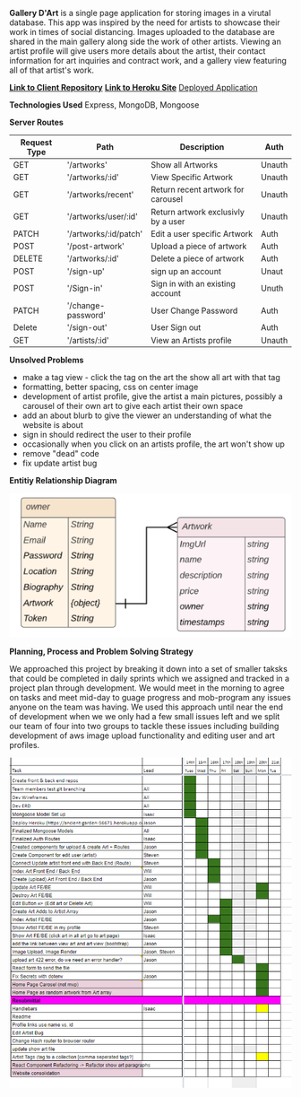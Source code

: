 **Gallery D'Art** is a single page application for storing images in a virutal database. This app was inspired by the need for artists to showcase their work in times of social distancing. Images uploaded to the database are shared in the main gallery along side the work of other artists. Viewing an artist profile will give users more details about the artist, their contact information for art inquiries and contract work, and a gallery view featuring all of that artist's work. 

**[Link to Client Repository](https://github.com/Drag-on-Drop/Avant-Gallery-Client)**
**[Link to Heroku Site](https://ancient-garden-56671.herokuapp.com)**
[Deployed Application](https://drag-on-drop.github.io/Avant-Gallery-Client/#/)

**Technologies Used**
Express, MongoDB, Mongoose

**Server Routes**

|Request Type |     Path            |                 Description        |   Auth    |
|-------------|---------------------|------------------------------------|-----------|
| GET         |'/artworks'          | Show all Artworks                  |  Unauth   |
| GET         |'/artworks/:id'      | View Specific Artwork              |  Unauth   |
| GET         |'/artworks/recent'   | Return recent artwork for carousel |  Unauth   |
| GET         |'/artworks/user/:id' | Return artwork exclusivly by a user|  Unauth   |
| PATCH       |'/artworks/:id/patch'| Edit a user specific Artwork       |  Auth     |
| POST        |'/post-artwork'      | Upload a piece of artwork          |  Auth     |
| DELETE      |'/artworks/:id'      | Delete a piece of artwork          |  Auth     |
| POST        |'/sign-up'           | sign up an account                 |  Unaut    |
| POST        |'/Sign-in'           | Sign in with an existing account   |  Unuth    |
| PATCH       |'/change-password'   | User Change Password               |  Auth     |
| Delete      |'/sign-out'          | User Sign out                      |  Auth     |
| GET         |'/artists/:id'       | View an Artists profile            |  Unauth   |



**Unsolved Problems**

- make a tag view - click the tag on the art the show all art with that tag
- formatting, better spacing, css on center image
- development of artist profile, give the artist a main pictures, possibly a carousel of their own art to give each artist their own space
- add an about blurb to give the viewer an understanding of what the website is about
- sign in should redirect the user to their profile
- occasionally when you click on an artists profile, the art won't show up
- remove "dead" code
- fix update artist bug

**Entitiy Relationship Diagram**

![Entity Relationship Diagram](https://github.com/Drag-on-Drop/Avant-Gallery-Server/blob/master/Avant%20Gallery%20ERD.PNG "Entity Relationship Diagram")

**Planning, Process and Problem Solving Strategy**

We approached this project by breaking it down into a set of smaller taksks that could be completed in daily sprints which we assigned and tracked in a project plan through development. We would meet in the morning to agree on tasks and meet mid-day to guage progress and mob-program any issues anyone on the team was having. We used this approach until near the end of development when we we only had a few small issues left and we split our team of four into two groups to tackle these issues including building development of aws image upload functionality and editing user and art profiles. 

![Project Plan](https://github.com/Drag-on-Drop/Avant-Gallery-Server/blob/master/Avant%20Gallery%20Project%20Plan.PNG "Project Plan")
